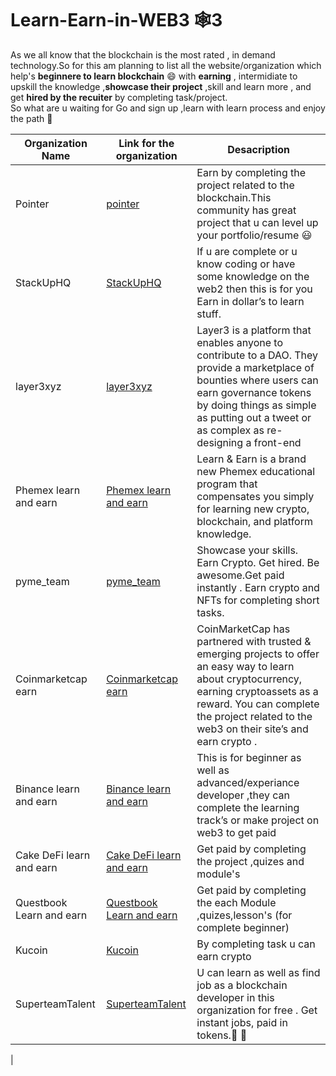 # Learn-Earn-in-WEB3 🕸️3
As we all know that the blockchain is the most rated , in demand technology.So for this am planning to list all the website/organization which help's **beginnere to learn blockchain** 😄 with **earning** , intermidiate  to upskill the knowledge ,**showcase their project** ,skill and learn more , and get **hired by the recuiter** by completing task/project.<br>
So what are u waiting for Go and sign up ,learn with learn process and enjoy the path 🤟

| Organization Name | Link for the organization | Desacription |
|---|---|---|
|Pointer|[pointer](https://www.pointer.gg/)|Earn by completing the project related to the blockchain.This community has great project that u can level up your portfolio/resume 😃|
|StackUpHQ|[StackUpHQ](https://app.stackup.dev/)|If u are complete or u know coding or have some knowledge on the web2 then this is for you<br>Earn in dollar’s to learn stuff.|
|layer3xyz|[ layer3xyz](https://beta.layer3.xyz/)|Layer3 is a platform that enables anyone to contribute to a DAO. They provide a marketplace of bounties where users can earn governance tokens by doing things as simple as putting out a tweet or as complex as re-designing a front-end|
|Phemex learn and earn|[Phemex learn and earn](https://phemex.com/learn-crypto)|Learn & Earn is a brand new Phemex educational program that compensates you simply for learning new crypto, blockchain, and platform knowledge.|
|pyme_team|[pyme_team](https://pyme.team/)|Showcase your skills. Earn Crypto. Get hired. Be awesome.Get paid instantly . Earn crypto and NFTs for completing short tasks.|
|Coinmarketcap earn|[Coinmarketcap earn](https://coinmarketcap.com/earn/)|CoinMarketCap has partnered with trusted & emerging projects to offer an easy way to learn about cryptocurrency, earning cryptoassets as a reward.  You can complete the project related to the web3 on their site’s and earn crypto .|
|Binance learn and earn|[Binance learn and earn](https://www.binance.com/en/support/announcement/5aee07d467314086ab204ed92ee1bbaa)|This is for beginner as well as advanced/experiance developer ,they can complete the learning track’s or make project on web3 to get paid|
|Cake DeFi learn and earn|[Cake DeFi learn and earn](https://app.cakedefi.com/learn)| Get paid by completing the project ,quizes and module's|
|Questbook Learn and earn|[Questbook Learn and earn](https://openquest.xyz/)|Get paid by completing the each Module ,quizes,lesson's (for complete beginner)|
|Kucoin|[Kucoin](https://www.kucoin.com/land/task-center)|By completing task u can earn crypto |
|SuperteamTalent|[SuperteamTalent](https://superteam.fun/)|U can learn as well as find job as a blockchain developer in this organization for free . Get instant jobs, paid in tokens.🙂 💙|
|
